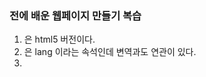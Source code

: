 ### 전에 배운 웹페이지 만들기 복습

1. <!DOCTYPE html> 은 html5 버전이다.
2. <html lang="ko">은 lang 이라는 속석인데 변역과도 연관이 있다. 
3. <title> 타이클 태그
4. ul태그는 학급의 반을 나누는 거 처럼 관리하기 위해 리스트를 만드는 걸 말한다. 
5. a 태그는 href속성을 이용해 링크를 건다.
6. img 태그는 경로(속성)에 있는 이미지를 출력한다. ait는 이미지가 없을때 나오는 엑박(그림)이나 텍스트
7. h태그는 html을 열때 가장 부터 탐색한다.(+크기가 크고 굵은 글씨체를 가졌다.)


1. css의 우선순위는 큰 순에서 작은 순이다 예를 들면 *는 전체 h1는 *안에 있는 h1이며 h1이 우선순위를 갖게 된다.(우선순위 id<class)



<details> <summary>수업했던 코드 html</summary>
        
     <!DOCTYPE html>
    <html lang="ko">
    <head>
        <meta charset="UTF-8">
        <title>sdmhls</title>
        <link rel="stylesheet" href="css.css">
    </head>
    <body>
        <header>
            <img src="main_img.png" alt="그림 없음">
        </header>
        
        <nav>
            <ul>
                <li><a href="#">학교소개 |</a></li>
                <li><a href="#">학과소개 |</a></li>
                <li><a href="#">입학안내 |</a></li>
                <li><a href="#">학교생활 |</a></li>
                <li><a href="#">열린학교 |</a></li>
            </ul> 
        </nav>
        <section>
            
                <h1>+학교소개</h1>
    
                <ol>
                    <li>
                        
                        <h3>1. 견학이념</h3>
                        <div>
    
                            <table>
                                <tr>
                                    <td>설립자훈</td>
                                    <td>대망과 신념을 지닌 인간상 구현</td>
                                </tr>
                                <tr>
                                    <td>교훈</td>
                                    <td>성실한 사람, 실력 있는 사람, 생산적인 사람</td>
                                </tr>
                            </table>
    
                        </div>
                    </li>
                    <li>
                        
                        <h3>2. 학교상징</h3>
                        <ul>
    
                            <li>교화 : 철쭉 - 사랑의 기쁨</li>
                            <li>교목 : 은행나무 - 용기, 진취적임, 풍요로운 결실</li>
                            <li>교조 : 독수리 - 도전정신</li>
    
                        </ul>    
    
                    </li>
                    <li>
                         <h3>3. 오시는 길</h3>
                        <img src="map.png" alt="">
                    </li>
    
                        
                </ol>    
    
        </section>
    
    
    </body>
        
</drtails>

<details> <summary>수업했던 코드 css</summary>
 
     @charset "utf-8";
    
    /* CSS(Cascading Style Sheet) */
    /* 선택자가 중요하다 */
    *{
        font-family: "굴림";
        margin: 0 auto;
    }
    h1{
        font-family: "함초롬바탕";
    }
    .클래스{
        font-family: "궁서체";
    }
    #아이디{
        font-family: "바탕체";
    }
    
    img{
        display: block;
    }

</details>
